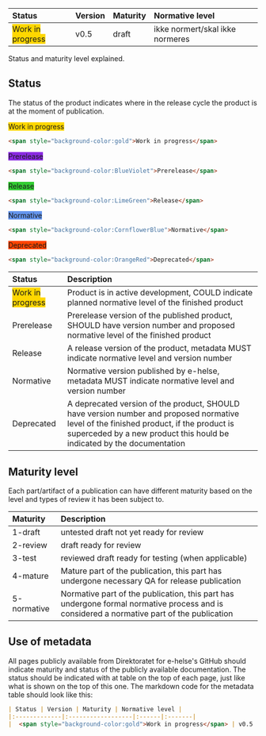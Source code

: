 | Status | Version | Maturity | Normative level |
|:-------------|:------------------|:------|:-------|
|  <span style="background-color:gold">Work in progress</span> | v0.5 | draft | ikke normert/skal ikke normeres |

Status and maturity level explained.

## Status

The status of the product indicates where in the release cycle the product is at the moment of publication.  

 <span style="background-color:gold">Work in progress</span>  

~~~md
<span style="background-color:gold">Work in progress</span>
~~~

<span style="background-color:BlueViolet">Prerelease</span>  

~~~md
<span style="background-color:BlueViolet">Prerelease</span> 
~~~

<span style="background-color:LimeGreen">Release</span>  

~~~md
<span style="background-color:LimeGreen">Release</span>
~~~

<span style="background-color:CornflowerBlue">Normative</span>  

~~~md
<span style="background-color:CornflowerBlue">Normative</span>
~~~

<span style="background-color:OrangeRed">Deprecated</span>  

~~~md
<span style="background-color:OrangeRed">Deprecated</span>  
~~~

| Status | Description |
|:-------------|:------------------|
| <span style="background-color:gold">Work in progress</span>   | Product is in active development, COULD indicate planned normative level of the finished product |
| Prerelease | Prerelease version of the published product, SHOULD have version number and proposed normative level of the finished product |
| Release | A release version of the product, metadata MUST indicate normative level and version number |
| Normative | Normative version published by e-helse, metadata MUST indicate normative level and version number |
| Deprecated | A deprecated version of the product, SHOULD have version number and proposed normative level of the finished product, if the product is superceded by a new product this hould be indicated by the documentation |

## Maturity level

Each part/artifact of a publication can have different maturity based on the level and types of review it has been subject to.

| Maturity | Description |
|:-------------|:------------------|
| 1-draft | untested draft not yet ready for review |
| 2-review | draft ready for review |
| 3-test | reviewed draft ready for testing (when applicable) |
| 4-mature | Mature part of the publication, this part has undergone necessary QA for release publication |
| 5-normative | Normative part of the publication, this part has undergone formal normative process and is considered a normative part of the publication |

## Use of metadata

All pages publicly available from Direktoratet for e-helse's GitHub should indicate maturity and status of the publicly available documentation. The status should be indicated with at table on the top of each page, just like what is shown on the top of this one. The markdown code for the metadata table should look like this:
~~~md
| Status | Version | Maturity | Normative level |
|:-------------|:------------------|:------|:-------|
|  <span style="background-color:gold">Work in progress</span> | v0.5 | draft | ikke normert/skal ikke normeres |
~~~